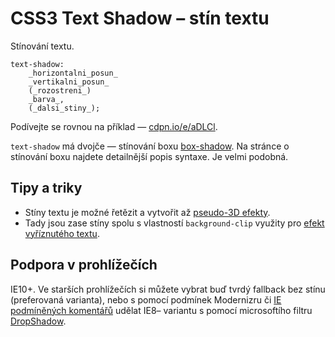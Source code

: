 CSS3 Text Shadow – stín textu
=============================

Stínování textu.

	text-shadow:
		_horizontalni_posun_
		_vertikalni_posun_
		(_rozostreni_)
		_barva_,
		(_dalsi_stiny_);

Podívejte se rovnou na příklad — [cdpn.io/e/aDLCl](http://cdpn.io/e/aDLCl).

`text-shadow` má dvojče — stínování boxu [box-shadow](css3-box-shadow.md). Na stránce o stínování boxu najdete detailnější popis syntaxe. Je velmi podobná.

Tipy a triky
------------

 * Stíny textu je možné řetězit a vytvořit až [pseudo-3D efekty](http://markdotto.com/playground/3d-text/).
 * Tady jsou zase stíny spolu s vlastností <code>background-clip</code> využity pro [efekt vyříznutého textu](http://www.gordonhallart.com/blog/wp-content/uploads/2011/04/insetText.html).


Podpora v prohlížečích
----------------------

IE10+. Ve starších prohlížečích si můžete vybrat buď tvrdý fallback bez stínu  (preferovaná varianta), nebo s&nbsp;pomocí
	podmínek Modernizru či <a href="http://www.jakpsatweb.cz/html/podminene-komentare.html">IE podmíněných
	komentářů</a> udělat IE8– variantu s&nbsp;pomocí microsoftího filtru <a href="http://msdn.microsoft.com/en-us/library/ms533086(v=vs.85).aspx">DropShadow</a>.
